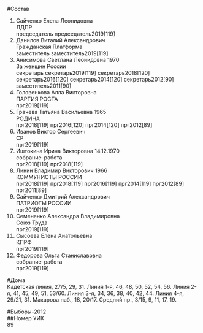#Состав  
1. Сайченко Елена Леонидовна  
    ЛДПР  
    председатель председатель2019[119]  
2. Данилов Виталий Александрович  
    Гражданская Платформа  
    заместитель заместитель2019[119]  
3. Анисимова Светлана Леонидовна 1970  
    За женщин России  
    секретарь секретарь2019[119] секретарь2018[120] секретарь2016[120] секретарь2014[120] секретарь2012[90] заместитель2011[90]  
4. Головенкова Алла Викторовна  
    ПАРТИЯ РОСТА  
    прг2019[119]  
5. Грачева Татьяна Васильевна 1965  
    РОДИНА  
    прг2018[119] прг2016[120] прг2014[120] прг2012[89]  
6. Иванов Виктор Сергеевич  
    СР  
    прг2019[119]  
7. Иштокина Ирина Викторовна 14.12.1970  
    собрание-работа  
    прг2018[119] прг2018[119]  
8. Линин Владимир Викторович 1966  
    КОММУНИСТЫ РОССИИ  
    прг2018[119] прг2018[119] прг2016[119] прг2014[119] прг2012[89] прг2011[89]  
9. Сайченко Дмитрий Александрович  
    ПАТРИОТЫ РОССИИ  
    прг2019[119]  
10. Семененко Александра Владимировна  
    Союз Труда  
    прг2019[119]  
11. Сысоева Елена Анатольевна  
    КПРФ  
    прг2019[119]  
12. Федорова Ольга Станиславовна  
    собрание-работа  
    прг2019[119]  
  
#Дома  
Кадетская линия,     27/5, 29, 31. Линия  1-я,     46, 48, 50, 52, 54, 56. Линия  2-я,     41, 45, 49, 51, 53/60. Линия  3-я,     34, 36, 38, 40, 42, 44. Линия  4-я,     29/21, 31. Макарова наб.,     18, 20/17. Средний пр.,     3/15, 9, 11, 17, 19.  
  
#Выборы-2012  
##Номер УИК  
89  

